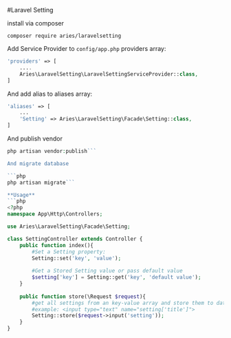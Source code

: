 #Laravel Setting

install via composer

`composer require aries/laravelsetting`

Add Service Provider to `config/app.php` providers array:
```php
'providers' => [
    ....
    Aries\LaravelSetting\LaravelSettingServiceProvider::class,
]
```

And add alias to aliases array:
```php
'aliases' => [
    ...
    'Setting' => Aries\LaravelSetting\Facade\Setting::class,
]
```

And publish vendor

```php
php artisan vendor:publish```

And migrate database

```php
php artisan migrate```

**Usage**
```php
<?php
namespace App\Http\Controllers;

use Aries\LaravelSetting\Facade\Setting;

class SettingController extends Controller {
    public function index(){
        #Set a Setting property:
        Setting::set('key', 'value');
        
        #Get a Stored Setting value or pass default value
        $setting['key'] = Setting::get('key', 'default value');
    }
    
    public function store(\Request $request){
        #get all settings from an key-value array and store them to database
        #example: <input type="text" name="setting['title']">
        Setting::store($request->input('setting'));
    }
}
```
